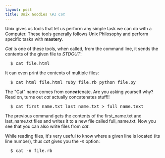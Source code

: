 ```yaml
---
layout: post
title: Unix Goodies \#1 Cat
---
```


<span class="drops">U</span>nix gives us tools that let us perform any simple task we can do with a Computer. These tools generally follows Unix Philosophy and perform specific tasks with **mastery**.

_Cat_ is one of these tools, when called, from the command line, it sends the contents of the given file to _STDOUT_:

<pre class="terminal">
  $ cat file.html
</pre>

It can even print the contents of multiple files:

<pre class="terminal">
  $ cat html_file.html ruby_file.rb python_file.py
</pre>

The "Cat" name comes from con**cat**enate. Are you asking yourself why? Read on, turns out _cat_ actually concatenates stuff!!

<pre class="terminal">
  $ cat first_name.txt last_name.txt > full_name.text
</pre>

The previous command gets the contents of the <span class="small_code">first_name.txt</span> and <span class="small_code">last_name.txt</span> files and writes it to a new file called <span class="small_code">full_name.txt</span>. Now you see that you can also write files from _cat_.

While reading files, it's very useful to know where a given line is located (its line number), thus _cat_ gives you the _-n_ option:

<pre class="terminal">
  $ cat -n file.rb
</pre>

<script type="text/javascript">
  $(document).ready(function() {
    $("article h1").text("Unix Goodies #1 - Cat");
  });
</script>
